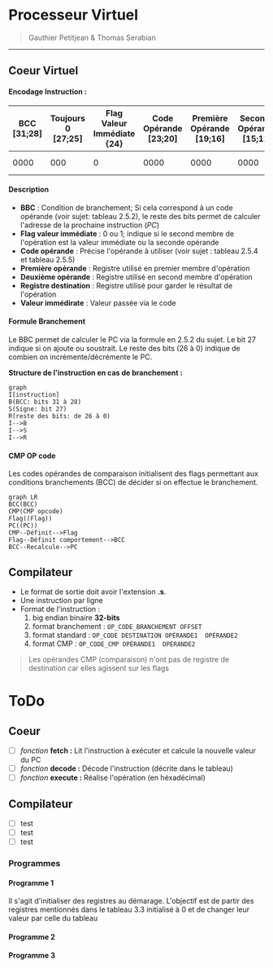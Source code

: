 # Processeur Virtuel

> Gauthier Petitjean & Thomas Serabian
---
## Coeur Virtuel

#### Encodage Instruction :
| BCC [31;28]| Toujours 0 [27;25]| Flag Valeur Immédiate {24}| Code Opérande [23;20]|Première Opérande [19;16]| Seconde Opérande [15;12]|Registre Destination  [11;8]    | Valeur Immédiate [7;0]|
| ----------- | ----------- |----------- | ----------- |----------- | ----------- |----------- | ----------- |
| 0000      | 000       |0      | 0000       |0000      | 0000       |0000      | 0000 0000       |


#### Description 
* **BBC** : Condition de branchement; Si cela correspond à un code opérande (voir sujet: tableau 2.5.2), le reste des bits permet de calculer l'adresse de la prochaine instruction (*PC*)
* **Flag valeur immédiate** : 0 ou 1; indique si le second membre de l'opération est la valeur immédiate ou la seconde opérande
* **Code opérande** : Précise l'opérande à utiliser (voir sujet : tableau 2.5.4 et tableau 2.5.5)
* **Première opérande** : Registre utilisé en premier membre d'opération
* **Deuxième opérande** : Registre utilisé en second membre d'opération
* **Registre destination** : Registre utilisé pour garder le résultat de l'opération
* **Valeur immédirate** : Valeur passée via le code

#### Formule Branchement
Le BBC permet de calculer le PC via la formule en 2.5.2 du sujet. Le bit 27 indique si on ajoute ou soustrait. Le reste des bits (26 à 0) indique de combien on incrémente/décrémente le PC.

**Structure de l'instruction en cas de branchement :**
```mermaid
graph 
I[instruction] 
B(BCC: bits 31 à 28) 
S(Signe: bit 27) 
R(reste des bits: de 26 à 0) 
I-->B 
I-->S 
I-->R 
```

#### CMP OP code
Les codes opérandes de comparaison initialisent des flags permettant aux conditions branchements (BCC) de décider si on effectue le branchement.


```mermaid
graph LR 
BCC(BCC) 
CMP(CMP opcode) 
Flag((Flag)) 
PC((PC)) 
CMP--Définit-->Flag
Flag--Définit comportement-->BCC
BCC--Recalcule-->PC
```

## Compilateur

* Le format de sortie doit avoir l'extension **.s**.
* Une instruction par ligne
* Format de l'instruction : 
    1. big endian binaire **32-bits**
    2. format branchement : `OP_CODE_BRANCHEMENT OFFSET`
    3. format standard : `OP_CODE DESTINATION OPÉRANDE1  OPÉRANDE2`
    4. format CMP : `OP_CODE_CMP OPÉRANDE1  OPÉRANDE2`
    
> Les opérandes CMP (comparaison) n'ont pas de registre de destination car elles agissent sur les flags
# ToDo

## Coeur
* [ ] *fonction* **fetch :**  Lit l'instruction à exécuter et calcule la nouvelle valeur du PC
* [ ] *fonction* **decode :** Décode l'instruction (décrite dans le tableau)
* [ ] *fonction* **execute :** Réalise l'opération (en héxadécimal)

## Compilateur
* [ ] test
* [ ] test
* [ ] test

### Programmes
#### Programme 1

Il s'agit d'initialiser des registres au démarage.
L'objectif est de partir des registres mentionnés dans le tableau 3.3 initialisé à 0 et de changer leur valeur par celle du tableau
#### Programme 2
#### Programme 3
